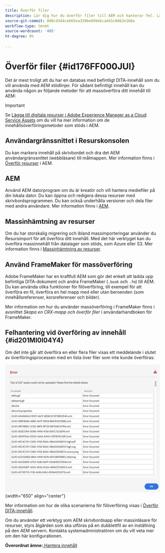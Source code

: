 ```yaml
---
title: Överför filer
description: Lär dig hur du överför filer till AEM och hanterar fel. Lär dig konsolens användargränssnitt, AEM datorprogram, massinhämtning av resurser och använd FrameMaker för massöverföring.
source-git-commit: 880cd344ceb65ea339be699ebcad41c0d62e168a
workflow-type: tm+mt
source-wordcount: '405'
ht-degree: 0%

---
```


# Överför filer {#id176FF000JUI}

Det är mest troligt att du har en databas med befintligt DITA-innehåll som du vill använda med AEM stödlinjer. För sådant befintligt innehåll kan du använda någon av följande metoder för att massöverföra ditt innehåll till AEM:

>[!IMPORTANT]
>
> Se [Lägga till digitala resurser i Adobe Experience Manager as a Cloud Service Assets](https://experienceleague.adobe.com/docs/experience-manager-cloud-service/assets/manage/add-assets.html) om du vill ha mer information om de innehållsöverföringsmetoder som stöds i AEM.

## Användargränssnittet i Resurskonsolen

Du kan markera innehåll på skrivbordet och dra det AEM användargränssnittet \(webbläsare\) till målmappen. Mer information finns i [Överför resurser](https://experienceleague.adobe.com/docs/experience-manager-cloud-service/assets/manage/add-assets.html#upload-assets) i AEM.

## AEM

Använd AEM datorprogram om du är kreatör och vill hantera mediefiler på din lokala dator. Du kan öppna och redigera dessa resurser med skrivbordsprogrammen. Du kan också underhålla versioner och dela filer med andra användare. Mer information finns i [AEM](https://experienceleague.adobe.com/docs/experience-manager-desktop-app/using/using.html).

## Massinhämtning av resurser

Om du har storskalig migrering och ibland massimporteringar använder du Resursimport för att överföra ditt innehåll. Med det här verktyget kan du överföra massinnehåll från datalager som stöds, som Azure eller S3. Mer information finns i [Massinhämtning av resurser](https://experienceleague.adobe.com/docs/experience-manager-cloud-service/assets/manage/add-assets.html?lang=en#asset-bulk-ingestor).

## Använd FrameMaker för massöverföring

Adobe FrameMaker har en kraftfull AEM som gör det enkelt att ladda upp befintliga DITA-dokument och andra FrameMaker \(`.book` och `.fm`\) till AEM. Du kan använda olika funktioner för filöverföring, till exempel för att överföra en fil, överföra en hel mapp med eller utan beroenden \(som innehållsreferenser, korsreferenser och bilder\).

Mer information om hur du använder massöverföring i FrameMaker finns i avsnittet *Skapa en CRX-mapp och överför filer* i användarhandboken för FrameMaker.

## Felhantering vid överföring av innehåll {#id201MI0I04Y4}

Om det inte går att överföra en eller flera filer visas ett meddelande i slutet av överföringsprocessen med en lista över filer som inte kunde överföras:

![](images/uuid-files-failed-to-upload_cs.png){width="650" align="center"}

Mer information om hur de olika scenarierna för filöverföring visas i [Överför DITA-innehåll](authoring-file-management.md#).

Om du använder ett verktyg som AEM skrivbordsapp eller massinläsare för resurser, styrs åtgärden som ska utföras på en dubblettfil av en inställning på den AEM servern. Kontakta systemadministratören om du vill veta mer om den här konfigurationen.

**Överordnat ämne:**[ Hantera innehåll](authoring.md)
